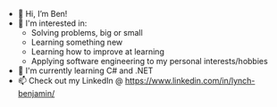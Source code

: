 - 👋 Hi, I’m Ben!
- 👀 I'm interested in:
  - Solving problems, big or small
  - Learning something new
  - Learning how to improve at learning
  - Applying software engineering to my personal interests/hobbies
- 🌱 I'm currently learning C# and .NET
- 📫 Check out my LinkedIn @ https://www.linkedin.com/in/lynch-benjamin/

<!---
benjaminlynch010/benjaminlynch010 is a ✨ special ✨ repository because its `README.md` (this file) appears on your GitHub profile.
You can click the Preview link to take a look at your changes.
--->
